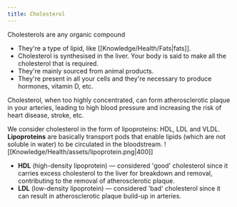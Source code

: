 ```yaml
---
title: Cholesterol
---
```


Cholesterols are any organic compound
- They're a type of lipid, like [[Knowledge/Health/Fats|fats]].
- Cholesterol is synthesised in the liver. Your body is said to make all the cholesterol that is required.
- They're mainly sourced from animal products.
- They're present in all your cells and they're necessary to produce hormones, vitamin D, etc.

Cholesterol, when too highly concentrated, can form atherosclerotic plaque in your arteries, leading to high blood pressure and increasing the risk of heart disease, stroke, etc.

We consider cholesterol in the form of lipoproteins: HDL, LDL and VLDL. **Lipoproteins** are basically transport pods that enable lipids (which are not soluble in water) to be circulated in the bloodstream.
![[Knowledge/Health/assets/lipoprotein.png|400]]
- **HDL** (high-density lipoprotein) — considered 'good' cholesterol since it carries excess cholesterol to the liver for breakdown and removal, contributing to the removal of atherosclerotic plaque.
- **LDL** (low-density lipoprotein) — considered 'bad' cholesterol since it can result in atherosclerotic plaque build-up in arteries.
